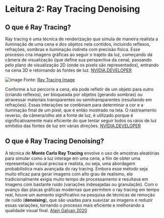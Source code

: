 # Leitura 2: Ray Tracing Denoising
## O que é Ray Tracing?

Ray tracing é uma técnica de renderização que simula de maneira realista a iluminação de uma cena e dos objetos nela contidos, incluindo reflexos, refrações, sombras e iluminação indireta com precisão física. Esse processo cria imagens gráficas ao seguir o trajeto da luz, começando da câmera de visualização (que define sua perspectiva da cena), passando pelo plano de visualização 2D (onde os pixels são representados), entrando na cena 3D e retornando às fontes de luz. [NVIDIA.DEVELOPER](https://developer.nvidia.com/discover/ray-tracing)

![image](https://d29g4g2dyqv443.cloudfront.net/sites/default/files/pictures/2018/RayTracing/ray-tracing-image-1.jpg) 
Fonte: [Ray Tracing Image](https://developer.nvidia.com/discover/ray-tracing)

Conforme a luz percorre a cena, ela pode refletir de um objeto para outro (criando reflexos), ser bloqueada por objetos (gerando sombras) ou atravessar materiais transparentes ou semitransparentes (resultando em refrações). Essas interações se combinam para determinar a cor e a iluminação final de um pixel, que é então mostrado na tela. O rastreamento reverso, da câmera/olho até a fonte de luz, é utilizado porque é significativamente mais eficiente do que tentar seguir todos os raios de luz emitidos das fontes de luz em várias direções. [NVIDIA.DEVELOPER](https://developer.nvidia.com/discover/ray-tracing)

## O que é Ray Tracing Denoising?

A técnica de **Monte Carlo Ray Tracing** envolve o uso de amostras aleatórias para simular como a luz interage em uma cena, a fim de obter uma representação visual precisa e realista, ou seja, uma abordagem probabilística mais avançada do ray tracing. Embora esse método seja muito eficaz para gerar imagens com alto grau de realismo, ele tradicionalmente exigia muito tempo de processamento e resultava em imagens com bastante ruído (variações indesejadas ou granulação). Com o avanço das placas gráficas modernas que permitem o ray tracing em tempo real, houve um aumento significativo na pesquisa de técnicas de remoção de ruído (**denoising**), que são usadas para suavizar as imagens e reduzir essas variações, tornando o processo mais eficiente e melhorando a qualidade visual final. [Alain Galvan,2020](https://alain.xyz/blog/ray-tracing-denoising)



